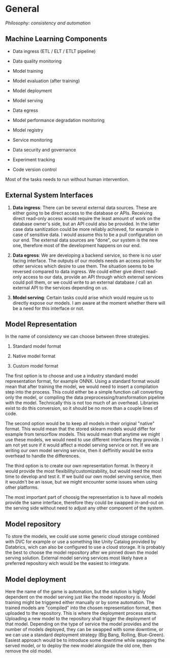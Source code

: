 # General

*Philosophy: consistency and automation*

## Machine Learning Components

- Data ingress (ETL / ELT / ETLT pipeline)

- Data quality monitoring

- Model training

- Model evaluation (after training)

- Model deployment

- Model serving

- Data egress

- Model performance degradation monitoring

- Model registry

- Service monitoring

- Data security and governance

- Experiment tracking

- Code version control

Most of the tasks needs to run without human intervention.

## External System Interfaces

1. **Data ingress**: There can be several external data sources. These are either going to be direct access to the database or APIs. Receiving direct read-only access would require the least amount of work on the database owner's side, but an API could also be provided. In the latter case data sanitization could be more reliably achieved, for example in case of sensitive data. I would assume this to be a pull configuration on our end. The external data sources are "done", our system is the new one, therefore most of the development happens on our end.

2. **Data egress**: We are developing a backend service, so there is no user facing interface. The outputs of our models needs an access points for other services which desire to use them. The situation seems to be reversed compared to data ingress. We could either give direct read-only access to our data, provide an API through which external services could poll them, or we could write to an external database / call an external API to the services depending on us.

3. **Model serving**: Certain tasks could arise which would require us to directly expose our models. I am aware at the moment whether there will be a need for this interface or not.

## Model Representation

In the name of consistency we can choose between three strategies.

1. Standard model format

2. Native model format

3. Custom model format

The first option is to choose and use a industry standard model representation format, for example ONNX. Using a standard format would mean that after training the model, we would need to insert a compilation step into the process. This could either be a simple function call converting only the model, or compiling the data preprocessing/transformation pipeline with the model. Technically this is not too much of an overhead. Libraries exist to do this conversion, so it should be no more than a couple lines of code.

The second option would be to keep all models in their original "native" format. This would mean that the stored sklearn models would differ for example from tensorflow models. This would mean that anytime we might use these models, we would need to use different interfaces they provide. I am not yet sure if it would affect a model serving service or not. If we are writing our own model serving service, then it deffinitly would be extra overhead to handle the differences.

The third option is to create our own representation format. In theory it would provide the most flexibility/customizability, but would need the most time to develop and test it. If we build our own model serving service, then it wouldn't be an issue, but we might encounter some issues when using other platforms.

The most important part of choosig the representation is to have all models provide the same interface, therefore they could be swapped in-and-out on the serving side without need to adjust any other component of the system. 

## Model repository

To store the models, we could use some generic cloud storage combined with DVC for example or use a something like Unity Catalog provided by Databrics, wich can also be configured to use a cloud storage. It is probably the best to choose the model repository after we pinned down the model serving solution. External model serving services most likely have a preferred repository wich would be the easiest to integrate.

## Model deployment

Here the name of the game is automation, but the solution is highly dependent on the model serving just like the model repository is. Model training might be triggered either manually or by some automation. The trained models are "compiled" into the chosen representation format, then uploaded to the repository. This is where the deployment process starts. Uploading a new model to the repository shall trigger the deployment of that model. Depending on the type of service the model provides and the number of models deployed, they can be swapped with some downtime, or we can use a standard deployment strategy (Big Bang, Rolling, Blue-Green). Easiest approach would be to introduce some downtime while swapping the served model, or to deploy the new model alongside the old one, then remove the old model.
